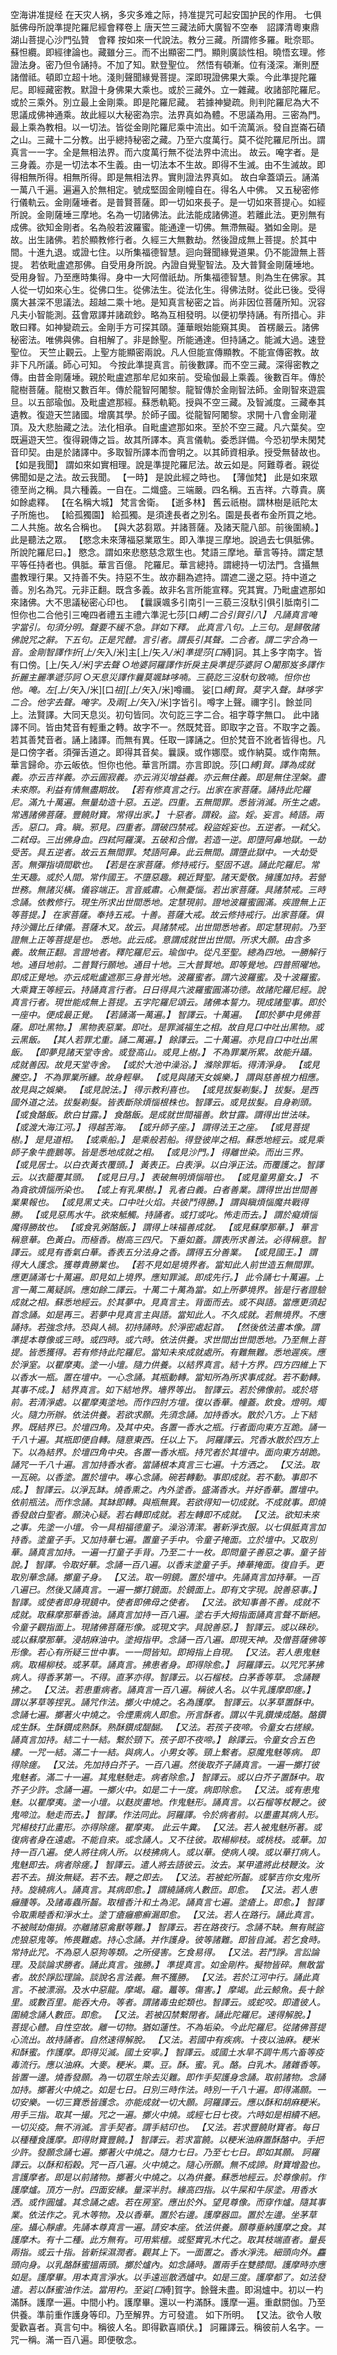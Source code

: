空海讲准提经
   在天灾人祸，多灾多难之际，持准提咒可起安国护民的作用。
  七俱胝佛母所說準提陀羅尼經會釋卷上 唐天竺三藏法師大廣智不空奉　詔譯清粵東鼎湖山菩提心沙門弘贊　會釋 按如來一代說法。教分三藏。所謂修多羅。毗奈耶。蘇怛纜。即經律論也。藏雖分三。而不出顯密二門。顯則廣談性相。曉悟玄理。修證法身。密乃但令誦持。不加了知。默登聖位。 然悟有頓漸。位有淺深。漸則歷諸僧祗。頓即立超十地。淺則聲聞緣覺菩提。深即現證佛果大乘。今此準提陀羅尼。即經藏密教。默證十身佛果大乘也。或於三藏外。立一雜藏。收諸部陀羅尼。或於三乘外。別立最上金剛乘。即是陀羅尼藏。 若據神變疏。則判陀羅尼為大不思議成佛神通乘。故此經以大秘密為宗。法界真如為體。不思議為用。三密為門。最上乘為教相。以一切法。皆從金剛陀羅尼乘中流出。如千流萬派。發自崑崙石磧之山。三藏十二分教。出乎總持秘密之藏。乃至六度萬行。莫不從陀羅尼所出。謂真言一一字。全是無相法界。而六度萬行無不從法界中流出。 故云。唵字者。是三身義。亦是一切法本不生義。由一切法本不生故。即得不生滅。由不生滅故。即得相無所得。相無所得。即是無相法界。實則證法界真如。 故白傘蓋頌云。誦滿一萬八千遍。遍遍入於無相定。號成堅固金剛幢自在。得名人中佛。 又五秘密修行儀軌云。金剛薩埵者。是普賢菩薩。即一切如來長子。是一切如來菩提心。如經所說。金剛薩埵三摩地。名為一切諸佛法。此法能成諸佛道。若離此法。更別無有成佛。欲知金剛者。名為般若波羅蜜。能通達一切佛。無滯無礙。猶如金剛。是故。出生諸佛。若於顯教修行者。久經三大無數劫。然後證成無上菩提。於其中間。十進九退。或證七住。以所集福德智慧。迴向聲聞緣覺道果。仍不能證無上菩提。 若依毗盧遮那佛。自受用身所說。內證自覺聖智法。及大普賢金剛薩埵地。受用身智。乃至應時集得。身中一大阿僧祇劫。所集福德智慧。則為生在佛家。其人從一切如來心生。從佛口生。從佛法生。從法化生。得佛法財。從此已後。受得廣大甚深不思議法。超越二乘十地。是知真言秘密之旨。尚非因位菩薩所知。況容凡夫小智能測。茲會眾譯并諸疏鈔。略為互相發明。以便初學持誦。有所措心。非敢曰釋。如神變疏云。金剛手方可探其頤。蓮華眼始能窺其奧。 首楞嚴云。諸佛秘密法。唯佛與佛。自相解了。非是餘聖。所能通達。但持誦之。能滅大過。速登聖位。 天竺止觀云。上聖方能顯密兩說。凡人但能宣傳顯教。不能宣傳密教。故非下凡所議。師心可知。 今按此準提真言。前後數譯。而不空三藏。深得密教之傳。由昔金剛薩埵。親於毗盧遮那牟尼如來前。受瑜伽最上乘義。後數百年。傳於龍樹菩薩。龍樹又數百年。傳於龍智阿闍黎。龍智傳於金剛智法師。金剛智來遊震旦。以五部瑜伽。及毗盧遮那經。蘇悉軌範。授與不空三藏。及智滅度。三藏奉其遺教。復遊天竺諸國。增廣其學。於師子國。從龍智阿闍黎。求開十八會金剛灌頂。及大悲胎藏之法。法化相承。自毗盧遮那如來。至於不空三藏。凡六葉矣。空既遍遊天竺。復得親傳之旨。故其所譯本。真言儀軌。委悉詳備。今恐初學未閑梵音印契。由是於諸譯中。多取智所譯本而會明之。以其師資相承。授受無替故也。 【如是我聞】  謂如來如實相理。說是準提陀羅尼法。故云如是。阿難尊者。親從佛聞如是之法。故云我聞。 【一時】 是說此經之時也。 【薄伽梵】  此是如來眾德至尚之稱。具六種義。一自在。二熾盛。三端嚴。四名稱。五吉祥。六尊貴。廣如餘處釋。 【在名稱大城】 梵言舍衛。 【逝多林】 舊云祇樹。謂林樹是祇陀太子所施也。 【給孤獨園】  給孤獨。是須達長者之別名。園是長者布金所買之地。二人共施。故名合稱也。 【與大苾芻眾。并諸菩薩。及諸天龍八部。前後圍繞。】 此是聽法之眾。 【愍念未來薄福惡業眾生。即入準提三摩地。說過去七俱胝佛。所說陀羅尼曰。】  愍念。謂如來悲愍慈念眾生也。梵語三摩地。華言等持。謂定慧平等任持者也。俱胝。華言百億。  陀羅尼。華言總持。謂總持一切法門。含攝無盡教理行果。又持善不失。持惡不生。故亦翻為遮持。謂遮二邊之惡。持中道之善。別名為咒。元非正翻。既含多義。故非名言所能宣釋。究其實。乃毗盧遮那如來諸佛。大不思議秘密心印也。 【曩謨颯多引南引一三藐三沒馱引俱引胝南引二怛你也二合他引三唵四者禮五主禮六準泥七莎[口*縛]二合引賀引八】  凡誦真言唵字當引。句須分明。聲要不緩不急。詳如下釋。 此真言八句。上三句。是歸敬諸佛說咒之辭。下五句。正是咒體。言引者。謂長引其聲。二合者。謂二字合為一音。金剛智譯作折[上/矢*入/米]主[上/矢*入/米]準提莎[口*縛]訶。其上多字南字。皆有口傍。[上/矢*入/米]字去聲 ○地婆訶羅譯作折戾主戾準提莎婆訶 ○闍那岌多譯作折麗主麗準遞莎訶 ○天息災譯作曩莫颯缽哆喃。三藐訖三沒馱句致喃。怛你也他。唵。左[上/矢*入/米][口*祖][上/矢*入/米]噂禰。 娑[口*縛]賀。莫字入聲。缽哆字二合。他字去聲。唵字。及兩[上/矢*入/米]字皆引。噂字上聲。禰字引。餘並同上。法賢譯。大同天息災。初句皆同。次句訖三字二合。祖字尊字無口。  此中諸譯不同。皆由梵音有輕重之轉。故字不一。然既梵音。即取字之音。不取字之義。若其善梵音者。誦上諸譯。而無有異。任取一譯誦之。但於梵音不訛者皆得也。凡是口傍字者。須彈舌道之。即得其音矣。曩謨。或作娜麼。或作納莫。或作南無。華言歸命。亦云皈依。怛你也他。華言所謂。亦言即說。莎[口*縛]賀。譯為成就義。亦云吉祥義。亦云圓寂義。亦云消災增益義。亦云無住義。即是無住涅槃。盡未來際。利益有情無盡期故。 【若有修真言之行。出家在家菩薩。誦持此陀羅尼。滿九十萬遍。無量劫造十惡。五逆。四重。五無間罪。悉皆消滅。所生之處。常遇諸佛菩薩。豐饒財寶。常得出家。】  十惡者。謂殺。盜。婬。妄言。綺語。兩舌。惡口。貪。瞋。邪見。四重者。謂破四禁戒。殺盜婬妄也。五逆者。一弒父。二弒母。三出佛身血。四弒阿羅漢。五破和合僧。若造一逆。即墮阿鼻地獄。一劫受苦。具五逆者。故云五無間罪。梵語阿鼻。此云無間。謂墮此獄中。一大劫受苦。無彈指頃間歇也。 【若是在家菩薩。修持戒行。堅固不退。誦此陀羅尼。常生天趣。或於人間。常作國王。不墮惡趣。親近賢聖。諸天愛敬。擁護加持。若營世務。無諸災橫。儀容端正。言音威肅。心無憂惱。若出家菩薩。具諸禁戒。三時念誦。依教修行。現生所求出世間悉地。定慧現前。證地波羅蜜圓滿。疾證無上正等菩提。】  在家菩薩。奉持五戒。十善。菩薩大戒。故云修持戒行。出家菩薩。俱持沙彌比丘律儀。菩薩木叉。故云。具諸禁戒。出世間悉地者。即定慧現前。乃至證無上正等菩提是也。  悉地。此云成。意謂成就世出世間。所求大願。由含多義。故無正翻。言證地者。釋陀羅尼云。瑜伽中。從凡至聖。總為四地。一勝解行地。通目地前。二普賢行願地。通目十地。三大普賢地。即等覺地。四普照曜地。即成正覺地。亦云成毗盧遮那三身普光地。波羅蜜者。謂六波羅蜜。及十波羅蜜。大乘寶王等經云。持誦真言行者。日日得具六波羅蜜圓滿功德。故諸陀羅尼經。說真言行者。現世能成無上菩提。五字陀羅尼頌云。諸佛本誓力。現成諸聖事。即於一座中。便成最正覺。 【若誦滿一萬遍。】 智譯云。十萬遍。 【即於夢中見佛菩薩。即吐黑物。】  黑物表惡業。即吐。是罪滅福生之相。故自見口中吐出黑物。或云黑飯。 【其人若罪尤重。誦二萬遍。】 餘譯云。二十萬遍。亦見自口中吐出黑飯。 【即夢見諸天堂寺舍。或登高山。或見上樹。】  不為罪業所累。故能升躡。成就善因。故見天堂寺舍。 【或於大池中澡浴。】 滌除罪垢。得清淨身。 【或見騰空。】 不為罪業所纏。故身輕舉。 【或見與諸天女娛樂。】 謂與慈善根力相應。故見與之娛樂。 【或見說法。】 得示教利喜也。 【或見拔髮剃髮。】  拔髮。是西國外道之法。拔髮剃髮。皆表斷除煩惱根株也。智譯云。或見拔髮。自身剃頭。 【或食酪飯。飲白甘露。】  食酪飯。是成就世間福善。飲甘露。謂得出世法味。 【或渡大海江河。】 得越苦海。 【或升師子座。】 謂得法王之座。 【或見菩提樹。】 是見道相。 【或乘船。】  是乘般若船。得登彼岸之相。蘇悉地經云。或見乘師子象牛鹿鵝等。皆是悉地成就之相。 【或見沙門。】 得離世染。而出三界。 【或見居士。以白衣黃衣覆頭。】  黃表正。白表淨。以白淨正法。而覆護之。智譯云。以衣籠覆其頭。 【或見日月。】 表破無明煩惱暗也。 【或見童男童女。】 不為貪欲煩惱所染也。 【或上有乳果樹。】  乳者白義。白者善業。謂得世出世間善業果報也。 【或見黑丈夫。口中吐火焰。共彼鬥得勝。】 謂與瞋煩惱魔共戰得勝。 【或見惡馬水牛。欲來觝觸。持誦者。或打或叱。怖走而去。】 謂於癡煩惱魔得勝故也。 【或食乳粥酪飯。】 謂得上味福善成就。 【或見蘇摩那華。】  華言稱意華。色黃白。而極香。樹高三四尺。下垂如蓋。謂表所求善法。必得稱意。智譯云。或見有香氣白華。香表五分法身之香。謂得五分善業。 【或見國王。】 謂得大人護念。獲尊貴勝業也。 【若不見如是境界者。當知此人前世造五無間罪。應更誦滿七十萬遍。即見如上境界。應知罪滅。即成先行。】  此令誦七十萬遍。上言一萬二萬疑誤。應如餘二譯云。十萬二十萬為當。如上所夢境界。皆是行者證驗成就之相。蘇悉地經云。於其夢中。見真言主。背面而去。或不與語。當應更須起首念誦。如是再三。若夢中見真言主與語。當知此人。不久成就。若無境界。不應誦持。若強念持。恐與人禍。初持誦時。於淨密處起首。 【然後依法畫本像。謂準提本尊像或三時。或四時。或六時。依法供養。求世間出世間悉地。乃至無上菩提。皆悉獲得。若有修持此陀羅尼。當知未來成就處所。有難無難。悉地遲疾。應於淨室。以瞿摩夷。塗一小壇。隨力供養。以結界真言。結十方界。四方四維上下以香水一瓶。置在壇中。一心念誦。其瓶動轉。當知所為所求事成就。若不動轉。其事不成。】 結界真言。如下結地界。墻界等出。  智譯云。若於佛像前。或於塔前。若清淨處。以瞿摩夷塗地。而作四肘方壇。復以香華。幢蓋。飲食。燈明。燭火。隨力所辦。依法供養。若欲求願。先須念誦。加持香水。散於八方。上下結界。既結界已。於壇四角。及其中央。各置一香水之瓶。行者面向東方互跪。誦一千八十遍。其瓶即便自轉。隨意東西。任以上下。  訶羅譯云。咒香水散於四方上下。以為結界。於壇四角中央。各置一香水瓶。持咒者於其壇中。面向東方胡跪。誦咒一千八十遍。言加持香水者。當誦根本真言三七遍。十方洒之。 【又法。取一瓦碗。以香塗。置於壇中。專心念誦。碗若轉動。事即成就。若不動。事即不成。】  智譯云。以淨瓦缽。燒香熏之。內外塗香。盛滿香水。并好香華。置壇中。依前瓶法。而作念誦。其缽即轉。與瓶無異。若欲得知一切成就。不成就事。即燒香發啟白聖者。願決心疑。若右轉即成就。若左轉即不成就。 【又法。欲知未來之事。先塗一小壇。令一具相福德童子。澡浴清潔。著新淨衣服。以七俱胝真言加持香。塗童子手。又加持華七遍。置童子手中。令童子掩面。立於壇中。又取別華。誦真言加持。一遍一打童子手背。乃至二十一枚。即問童子善惡之事。童子皆說。】  智譯。令取好華。念誦一百八遍。以香末塗童子手。捧華掩面。復自手。更取別華念誦。擲童子身。 【又法。取一明鏡。置於壇中。先誦真言加持華。一百八遍已。然後又誦真言。一遍一擲打鏡面。於鏡面上。即有文字現。說善惡事。】 智譯。或使者即身現鏡中。使者即佛母之使者。 【又法。欲知事善不善。成就不成就。取蘇摩那華香油。誦真言加持一百八遍。塗右手大拇指面誦真言聲不斷絕。令童子觀指面上。現諸佛菩薩形像。或現文字。具說善惡。】  智譯云。或以硃砂。或以蘇摩那華。浸胡麻油中。塗拇指甲。念誦一百八遍。即現天神。及僧菩薩佛等形像。若心有所疑三世中事。一一問皆知。即拇指上自現。 【又法。若人患鬼魅病。取楊柳枝。或茅草。誦真言。拂患者身。即得除愈。】  訶羅譯云。以咒咒茅拂病人。得香茅第一。不得。直茅亦得。智譯云。以石榴枝。白茅香等草。 念誦鞭拂之。 【又法。若患重病者。誦真言一百八遍。稱彼人名。以牛乳護摩即瘥。】  謂以茅草等捏乳。誦咒作法。擲火中燒之。名為護摩。  智譯云。以茅草置酥中。念誦七遍。擲著火中燒之。令煙熏病人即愈。所言酥者。謂以牛乳鑽煉成酪。酪鑽成生酥。生酥鑽成熟酥。熟酥鑽成醍醐。 【又法。若孩子夜啼。令童女右搓線。誦真言加持。結二十一結。繫於頸下。孩子即不夜啼。】  餘譯云。令童女合五色縷。一咒一結。滿二十一結。與病人。小男女等。頸上繫者。惡魔鬼魅等病。 即得除瘥。 【又法。先加持白芥子。一百八遍。然後取芥子誦真言。一遍一擲打彼鬼魅者。滿二十一遍。其鬼魅馳走。病者除愈。】  智譯云。或以白芥子置酥中。取芥子少許。念誦一遍。一擲火中。如是二十一度。病即除愈。 【又法。或有患鬼魅。以瞿摩夷。塗一小壇。以麩炭畫地。作鬼魅形。誦真言。以石榴等杖鞭之。彼鬼啼泣。馳走而去。】  智譯。作法同此。訶羅譯。令於病者前。以墨畫其病人形。咒楊枝打此畫形。亦得除瘥。瞿摩夷。 此云牛糞。 【又法。若人被鬼魅所著。或復病者身在遠處。不能自來。或念誦人。又不往彼。取楊柳枝。或桃枝。或華。加持一百八遍。使人將往病人所。以枝拂病人。或以華。使病人嗅。或以華打病人。鬼魅即去。病者除瘥。】  智譯云。遣人將去語彼云。汝去。某甲遣將此枝鞭汝。汝若不去。損汝無疑。若不去。鞭之即去。 【又法。若被蛇所齧。或拏吉你女鬼所持。旋繞病人。誦真言。其病即愈。】 謂繞誦病人數匝。即愈。 【又法。若人患癰腫等。及諸毒蟲所齧。取檀香汁和土為泥。誦真言七遍。塗瘡上。即愈。】  智譯令取熏睦香和淨水土。塗丁瘡癰癤癬漏即愈。 【又法。若人在路行。誦此真言。不被賊劫傷損。亦離諸惡禽獸等難。】  智譯云。若在路夜行。念誦不缺。無有賊盜虎狼惡鬼等。怖畏難處。持心念誦。并作護身。彼等諸難。即皆自滅。若乞食時。常持此咒。不為惡人惡狗等類。之所侵害。乞食易得。 【又法。若鬥諍。言訟論理。及談論求勝者。誦此真言。強勝。】  準提真言。如金剛杵。擬物皆碎。無敢當者。故於諍訟理論。談說名言法義。無不獲勝。 【又法。若於江河中行。誦此真言。不被漂溺。及水中惡龍。摩竭。黿。鼉等。傷害。】  摩竭。此云鯨魚。長十餘里。或數百里。能吞大舟。等者。謂諸毒虫蛇類也。智譯云。或蛇咬。即遣彼人。圍繞念誦人數匝。即愈。 【又法。若被囚禁繫閉者。誦此陀羅尼。速得解脫。】  菩提心體。自性空故。離一切物。猶如蓮性。不為垢染。今此陀羅尼。從諸佛菩提心流出。故持誦者。自然速得解脫。 【又法。若國中有疾病。十夜以油麻。粳米和酥蜜。作護摩。即得災滅。國土安寧。】  智譯云。或國土水旱不調牛馬六畜等疫毒流行。應以油麻。大麥。粳米。粟。豆。酥。蜜。乳。酪。白乳木。諸雜香等。皆置一邊。燒香發願。為一切眾生除去災難。即作手契護身念誦。取前諸物。念誦加持。擲著火中燒之。如是七日。日別三時作法。時別一千八十遍。即得滿願。一切安樂。一切三寶悉皆護念。亦能成就一切大願。訶羅譯云。應以酥和胡麻粳米。用手三指。取其一撮。咒之一遍。擲火中燒。或經七日七夜。六時如是相續不絕。一切災疫。無不消滅。言手契者。謂手結印也。 【又法。若求豐饒財寶者。每日以種種食護摩。即得財寶豐饒。】  智譯云。若求富饒。以粳米油麻置酥酪中。手把少許。發願念誦七遍。擲著火中燒之。隨力七日。乃至七七日。即如其願。  訶羅譯云。以酥和稻穀。咒一百八遍。火中燒之。隨心所願。無不成諦。財寶增盈也。  言護摩者。即是以前諸物。擲著火中燒之。以為供養。蘇悉地經云。於尊像前。作護摩爐。頂方一肘。四面安緣。量深半肘。緣高四指。以牛屎和牛尿塗。用香水洒。或作圓爐。其念誦之處。若在房室。應出於外。望見尊像。而穿作爐。隨其事業。依法作之。乳木等物。及以香華。置於右邊。護摩器皿。置於左邊。坐茅草座。攝心靜慮。先誦本尊真言一遍。請安本座。依法供養。願尊垂納護摩之食。其護摩木。有十二種。此方無有。可用紫檀。或堅實乳木代之。取其枝端直者。量長兩指。或云十指。皆新採濕潤者。觀其上下。一面置之。香水淨洗。細頭向外。麤頭向身。以乳酪酥蜜搵兩頭。擲於爐內。如念誦時。置兩手在雙膝間。護摩時亦應如是。護摩畢。用本真言淨水。以手遠巡散洒爐中。如是三度。護摩都了。如法發遣。若以酥蜜油作法。當用杓。至娑[口*縛]賀字。餘聲未盡。即潟爐中。初以一杓滿酥。護摩一遍。中間小杓。護摩畢。還以一杓滿酥。護摩一遍。重獻閼伽。乃至供養。準前重作護身等印。乃至解界。方可發遣。 如下所明。 【又法。欲令人敬愛歡喜者。真言句中。稱彼人名。即得歡喜順伏。】  訶羅譯云。稱彼前人名字。一咒一稱。滿一百八遍。即便敬念。 
